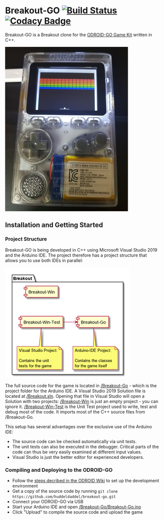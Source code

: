 # Breakout-GO [![Build Status](https://dev.azure.com/huddeldaddel/huddeldaddel/_apis/build/status/huddeldaddel.breakout-go?branchName=master)](https://dev.azure.com/huddeldaddel/huddeldaddel/_build/latest?definitionId=1&branchName=master) [![Codacy Badge](https://api.codacy.com/project/badge/Grade/75bf58cc8f6e48e0974966a4449d7374)](https://app.codacy.com/app/huddeldaddel/breakout-go?utm_source=github.com&utm_medium=referral&utm_content=huddeldaddel/breakout-go&utm_campaign=Badge_Grade_Dashboard)

Breakout-GO is a Breakout clone for the [ODROID-GO Game Kit](https://www.hardkernel.com/shop/odroid-go/) written in C++.

![Breakout-Go start screen](/Documentation/game-start.jpg "ODROID-GO running Breakout-Go")

## Installation and Getting Started

### Project Structure

Breakout-GO is being developed in C++ using Microsoft Visual Studio 2019 and the Arduino IDE. The project therefore has a project structure that allows you to use both IDEs in parallel:

![Picture of an ODROID-GO showing text](/Documentation/breakout-project-structure.png "ODROID-GO running a demo application")

The full source code for the game is located in [/Breakout-Go](https://github.com/huddeldaddel/breakout-go/tree/master/Breakout-Go) - which is the project folder for the Arduino IDE. A Visual Studio 2019 Solution file is located at [/Breakout.sln](https://github.com/huddeldaddel/breakout-go/blob/master/Breakout.sln). Opening that file in Visual Studio will open a Solution with two projects: [/Breakout-Win](https://github.com/huddeldaddel/breakout-go/tree/master/Breakout-Win) is just an empty project - you can ignore it. [/Breakout-Win-Test](https://github.com/huddeldaddel/breakout-go/tree/master/Breakout-Win-Test) is the Unit Test project used to write, test and debug most of the code. It imports most of the C++ source files from /Breakout-Go.

This setup has several advantages over the exclusive use of the Arduino IDE:

*   The source code can be checked automatically via unit tests.
*   The unit tests can also be executed in the debugger. Critical parts of the code can thus be very easily examined at different input values.
*   Visual Studio is just the better editor for experienced developers.

### Compiling and Deploying to the ODROID-GO

*   Follow the [steps decribed in the ODROID Wiki](https://wiki.odroid.com/odroid_go/arduino/01_arduino_setup) to set up the development environment 
*   Get a copy of the source code by running `git clone https://github.com/huddeldaddel/breakout-go.git`
*   Connect your ODROID-GO via USB
*   Start your Arduino IDE and open [/Breakout-Go/Breakout-Go.ino](https://github.com/huddeldaddel/breakout-go/blob/master/Breakout-Go/Breakout-Go.ino)
*   Click "Upload" to compile the source code and upload the game
